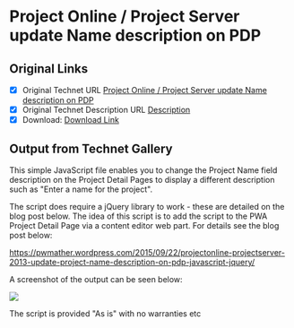 # Project Online / Project Server update Name description on PDP

## Original Links

- [x] Original Technet URL [Project Online / Project Server update Name description on PDP](https://gallery.technet.microsoft.com/Online-Server-update-Name-0f8bd826)
- [x] Original Technet Description URL [Description](https://gallery.technet.microsoft.com/Online-Server-update-Name-0f8bd826/description)
- [x] Download: [Download Link](Download\ChangeProjectNameDescriptiononPDP.js)

## Output from Technet Gallery

This simple JavaScript file enables you to change the Project Name field description on the Project Detail Pages to display a different description such as "Enter a name for the project".

The script does require a jQuery library to work - these are detailed on the blog post below. The idea of this script is to add the script to the PWA Project Detail Page via a content editor web part. For details see the blog post below:

https://pwmather.wordpress.com/2015/09/22/projectonline-projectserver-2013-update-project-name-description-on-pdp-javascript-jquery/

A screenshot of the output can be seen below:

![](Images\name.png)

The script is provided "As is" with no warranties etc

